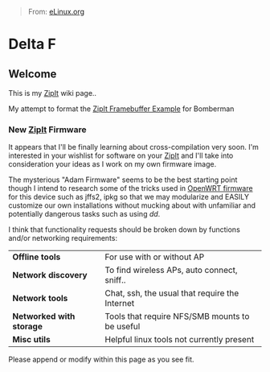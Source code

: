 > From: [eLinux.org](http://eLinux.org/Delta_F "http://eLinux.org/Delta_F")


# Delta F



## Welcome

This is my [ZipIt](http://eLinux.org/ZipIt "ZipIt") wiki page..

My attempt to format the [ZipIt Framebuffer
Example](http://eLinux.org/ZipIt_Framebuffer_Example "ZipIt Framebuffer Example") for
Bomberman

### New [ZipIt](http://eLinux.org/ZipIt "ZipIt") Firmware

It appears that I'll be finally learning about cross-compilation very
soon. I'm interested in your wishlist for software on your
[ZipIt](http://eLinux.org/ZipIt "ZipIt") and I'll take into consideration your ideas as I
work on my own firmware image.

The mysterious "Adam Firmware" seems to be the best starting point
though I intend to research some of the tricks used in [OpenWRT
firmware](http://openwrt.org/) for this device such as jffs2, ipkg so
that we may modularize and EASILY customize our own installations
without mucking about with unfamiliar and potentially dangerous tasks
such as using *dd*.

I think that functionality requests should be broken down by functions
and/or networking requirements:

<table>
<tbody>
<tr class="odd">
<td align="left"><strong>Offline tools</strong></td>
<td align="left">For use with or without AP</td>
</tr>
<tr class="even">
<td align="left"><strong>Network discovery</strong></td>
<td align="left">To find wireless APs, auto connect, sniff..</td>
</tr>
<tr class="odd">
<td align="left"><strong>Network tools</strong></td>
<td align="left">Chat, ssh, the usual that require the Internet</td>
</tr>
<tr class="even">
<td align="left"><strong>Networked with storage</strong></td>
<td align="left">Tools that require NFS/SMB mounts to be useful</td>
</tr>
<tr class="odd">
<td align="left"><strong>Misc utils</strong></td>
<td align="left">Helpful linux tools not currently present</td>
</tr>
</tbody>
</table>

Please append or modify within this page as you see fit.


